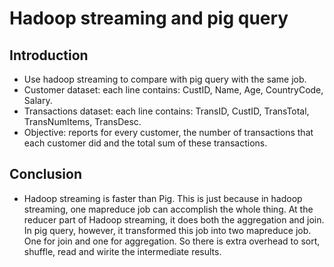 # Hadoop streaming and pig query

## Introduction
* Use hadoop streaming to compare with pig query with the same job. 
* Customer dataset: each line contains: CustID, Name, Age, CountryCode, Salary.
* Transactions dataset: each line contains: TransID, CustID, TransTotal, TransNumItems, TransDesc.
* Objective: reports	for	every	customer,	the	number	of	transactions	that	each	customer	did	and	the	total	sum	of	these	transactions. 

## Conclusion
* Hadoop streaming is faster than Pig. This is just because in hadoop streaming, one mapreduce job can accomplish the whole thing. At the reducer part of Hadoop streaming, it does both the aggregation and join. In pig query, however, it transformed this job into two mapreduce job. One for join and one for aggregation. So there is extra overhead to sort, shuffle, read and wirite the intermediate results. 
